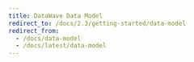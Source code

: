 ```yaml
---
title: DataWave Data Model
redirect_to: /docs/2.3/getting-started/data-model
redirect_from:
  - /docs/data-model
  - /docs/latest/data-model
---
```

